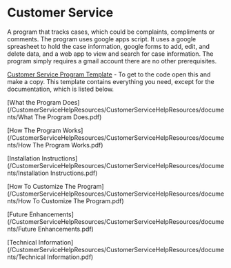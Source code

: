 # Customer Service
A program that tracks cases, which could be complaints, compliments or comments. The program uses google apps script. It uses a google spreasheet to hold the case information, google forms to add, edit, and delete data, and a web app to view and search for case information. The program simply requires a gmail account there are no other prerequisites.

[Customer Service Program Template](https://drive.google.com/open?id=1Myg-od2O3LhvN4d_85Z8OL-Oy4nialxmVLo6PFs9FR0) - To get to the code open this and make a copy. This template contains everything you need, except for the documentation, which is listed below.

[What the Program Does](/CustomerServiceHelpResources/CustomerServiceHelpResources/documents/What The Program Does.pdf)

[How The Program Works](/CustomerServiceHelpResources/CustomerServiceHelpResources/documents/How The Program Works.pdf)

[Installation Instructions](/CustomerServiceHelpResources/CustomerServiceHelpResources/documents/Installation Instructions.pdf)

[How To Customize The Program](/CustomerServiceHelpResources/CustomerServiceHelpResources/documents/How To Customize The Program.pdf)

[Future Enhancements](/CustomerServiceHelpResources/CustomerServiceHelpResources/documents/Future Enhancements.pdf)

[Technical Information](/CustomerServiceHelpResources/CustomerServiceHelpResources/documents/Technical Information.pdf)
